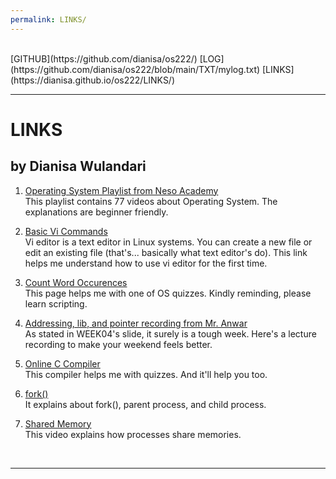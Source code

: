 ```yaml
---
permalink: LINKS/
---
```

<br>
[GITHUB](https://github.com/dianisa/os222/)
[LOG](https://github.com/dianisa/os222/blob/main/TXT/mylog.txt)
[LINKS](https://dianisa.github.io/os222/LINKS/)
<br>
<hr>

# LINKS
## by Dianisa Wulandari

1. [Operating System Playlist from Neso Academy](youtube.com/playlist?list=PLBlnK6fEyqRiVhbXDGLXDk_OQAeuVcp2O)<br>
This playlist contains 77 videos about Operating System. The explanations are beginner friendly.

2. [Basic Vi Commands](https://www.cs.colostate.edu/helpdocs/vi.html)<br>
Vi editor is a text editor in Linux systems. You can create a new file or edit an existing file (that's... basically what text editor's do). This link helps me understand how to use vi editor for the first time.

3. [Count Word Occurences](https://www.tecmint.com/count-word-occurrences-in-linux-text-file/)<br>
This page helps me with one of OS quizzes. Kindly reminding, please learn scripting.

4. [Addressing, lib, and pointer recording from Mr. Anwar](https://youtu.be/aQgyZGd1MhY)<br>
As stated in WEEK04's slide, it surely is a tough week. Here's a lecture recording to make your weekend feels better.

5. [Online C Compiler](https://www.onlinegdb.com/)<br>
This compiler helps me with quizzes. And it'll help you too.

6. [fork()](https://www.geeksforgeeks.org/fork-system-call/)<br>
It explains about fork(), parent process, and child process.

7. [Shared Memory](https://youtu.be/uHtzOFwgD74)<br>
This video explains how processes share memories.
<br>
<hr>

